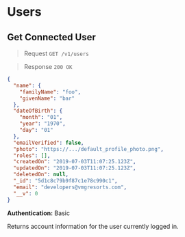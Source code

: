 # Users

## Get Connected User

> Request `GET /v1/users`

> Response `200 OK`

```json
{
  "name": {
    "familyName": "foo",
    "givenName": "bar"
  },
  "dateOfBirth": {
    "month": "01",
    "year": "1970",
    "day": "01"
  },
  "emailVerified": false,
  "photo": "https://.../default_profile_photo.png",
  "roles": [],
  "createdOn": "2019-07-03T11:07:25.123Z",
  "updatedOn": "2019-07-03T11:07:25.123Z",
  "deletedOn": null,
  "_id": "5d1c8c79b9f87c1e78c990c1",
  "email": "developers@vmgresorts.com",
  "__v": 0
}
```

**Authentication:** Basic

Returns account information for the user currently logged in.

